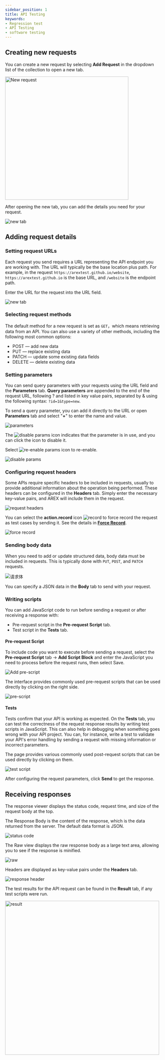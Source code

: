 ```yaml
---
sidebar_position: 1
title: API Testing
keywords: 
- Regression test
- API Testing
- software testing
---
```


## Creating new requests

You can create a new request by selecting **Add Request** in the dropdown list of the collection to open a new tab.

<img src="https://i.328888.xyz/2023/02/09/3T59J.png" alt="New request" width="400" height="" />

After opening the new tab, you can add the details you need for your request.

![new tab](../resource/c2.request.png)

## Adding request details

### Setting request URLs

Each request you send requires a URL representing the API endpoint you are working with. The URL will typically be the base location plus path. For example, in the request `https://arextest.github.io/website`, `https://arextest.github.io` is the base URL, and `/website` is the endpoint path.

Enter the URL for the request into the URL field.

![new tab](../resource/c2.requestURL.png)

### Selecting request methods

The default method for a new request is set as `GET`，which means retrieving data from an API. You can also use a variety of other methods, including the following most common options:

- POST — add new data
- PUT — replace existing data
- PATCH — update some existing data fields
- DELETE — delete existing data

### Setting parameters

You can send query parameters with your requests using the URL field and the **Parameters** tab. **Query parameters** are appended to the end of the request URL, following ? and listed in key value pairs, separated by & using the following syntax: `?id=1&type=new`.

To send a query parameter, you can add it directly to the URL or open **Parameters** tab and select "**+**" to enter the name and value.

![parameters](../resource/c2.parameters.png)

The ![disable params](../resource/c2.save.png) icon indicates that the parameter is in use, and you can click the icon to disable it.

Select ![re-enable params](../resource/c2.ban.png) icon to re-enable.

![disable params](../resource/c2.ban2.png)

### Configuring request headers

Some APIs require specific headers to be included in requests, usually to provide additional information about the operation being performed. These headers can be configured in the **Headers** tab. Simply enter the necessary key-value pairs, and AREX will include them in the request.

![request headers](../resource/c2.header.png)

You can select the **action.record** icon ![record](../resource/recordicon.png) to force record the request as test cases by sending it. See the details in [**Force Record**](/docs/chapter%203/Force%20record).

![force record](../resource/c1.force.record.png)

### Sending body data

When you need to add or update structured data, body data must be included in requests. This is typically done with `PUT`, `POST`, and `PATCH` requests.

![请求体](../resource/c2.body.png)

You can specify a JSON data in the **Body** tab to send with your request.

### Writing scripts

You can add JavaScript code to run before sending a request or after receiving a response with:

- Pre-request script in the **Pre-request Script** tab.
- Test script in the **Tests** tab.

#### Pre-request Script

To include code you want to execute before sending a request, select the **Pre-request Script** tab → **Add Script Block** and enter the JavaScript you need to process before the request runs, then select Save.

![Add pre-script](../resource/c2.add.pre.png)

The interface provides commonly used pre-request scripts that can be used directly by clicking on the right side.

![pre-script](../resource/c2.pre.demo.png)

#### Tests

Tests confirm that your API is working as expected. On the **Tests** tab, you can test the correctness of the request response results by writing test scripts in JavaScript. This can also help in debugging when something goes wrong with your API project. You can, for instance, write a test to validate your API's error handling by sending a request with missing information or incorrect parameters.

The page provides various commonly used post-request scripts that can be used directly by clicking on them.

![test script](../resource/c2.tests.png)

After configuring the request parameters, click **Send** to get the response.

## Receiving responses

The response viewer displays the status code, request time, and size of the request body at the top.

The Response Body is the content of the response, which is the data returned from the server. The default data format is JSON.

![status code](../resource/c2.response.png)

The Raw view displays the raw response body as a large text area, allowing you to see if the response is minified.

![raw](../resource/c2.raw.png)

Headers are displayed as key-value pairs under the **Headers** tab. 

![response header](../resource/c2.response.header.png)

The test results for the API request can be found in the **Result** tab, if any test scripts were run.

<img src="https://i.328888.xyz/2023/02/09/3aRio.png" alt="result" width="500" height="" />
